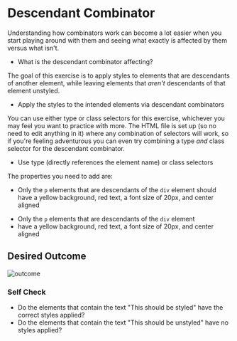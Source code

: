 # Descendant Combinator
Understanding how combinators work can become a lot easier when you start playing around with them and seeing what exactly is affected by them versus what isn't.

- What is the descendant combinator affecting?

The goal of this exercise is to apply styles to elements that are descendants of another element, while leaving elements that *aren't* descendants of that element unstyled.

- Apply the styles to the intended elements via descendant combinators 

You can use either type or class selectors for this exercise, whichever you may feel you want to practice with more. The HTML file is set up (so no need to edit anything in it) where any combination of selectors will work, so if you're feeling adventurous you can even try combining a type *and* class selector for the descendant combinator.

- Use type (directly references the element name) or class selectors

The properties you need to add are:

* Only the `p` elements that are descendants of the `div` element should have a yellow background, red text, a font size of 20px, and center aligned

- Only the `p` elements that are descendants of the `div` element
- have a yellow background, red text, a font size of 20px, and center aligned

## Desired Outcome
![outcome](https://user-images.githubusercontent.com/70952936/131268923-75916744-d57f-4609-92f0-4f7ce031726a.png)


### Self Check
- Do the elements that contain the text "This should be styled" have the correct styles applied?
- Do the elements that contain the text "This should be unstyled" have no styles applied?
